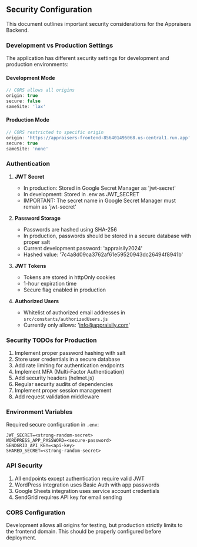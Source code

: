 ## Security Configuration

This document outlines important security considerations for the Appraisers Backend.

### Development vs Production Settings

The application has different security settings for development and production environments:

#### Development Mode
```javascript
// CORS allows all origins
origin: true
secure: false
sameSite: 'lax'
```

#### Production Mode
```javascript
// CORS restricted to specific origin
origin: 'https://appraisers-frontend-856401495068.us-central1.run.app'
secure: true
sameSite: 'none'
```

### Authentication

1. **JWT Secret**
   - In production: Stored in Google Secret Manager as 'jwt-secret'
   - In development: Stored in .env as JWT_SECRET
   - IMPORTANT: The secret name in Google Secret Manager must remain as 'jwt-secret'

2. **Password Storage**
   - Passwords are hashed using SHA-256
   - In production, passwords should be stored in a secure database with proper salt
   - Current development password: 'appraisily2024'
   - Hashed value: '7c4a8d09ca3762af61e59520943dc26494f8941b'

3. **JWT Tokens**
   - Tokens are stored in httpOnly cookies
   - 1-hour expiration time
   - Secure flag enabled in production

4. **Authorized Users**
   - Whitelist of authorized email addresses in `src/constants/authorizedUsers.js`
   - Currently only allows: 'info@appraisily.com'

### Security TODOs for Production

1. Implement proper password hashing with salt
2. Store user credentials in a secure database
3. Add rate limiting for authentication endpoints
4. Implement MFA (Multi-Factor Authentication)
5. Add security headers (helmet.js)
6. Regular security audits of dependencies
7. Implement proper session management
8. Add request validation middleware

### Environment Variables

Required secure configuration in `.env`:
```
JWT_SECRET=<strong-random-secret>
WORDPRESS_APP_PASSWORD=<secure-password>
SENDGRID_API_KEY=<api-key>
SHARED_SECRET=<strong-random-secret>
```

### API Security

1. All endpoints except authentication require valid JWT
2. WordPress integration uses Basic Auth with app passwords
3. Google Sheets integration uses service account credentials
4. SendGrid requires API key for email sending

### CORS Configuration

Development allows all origins for testing, but production strictly limits to the frontend domain. This should be properly configured before deployment.